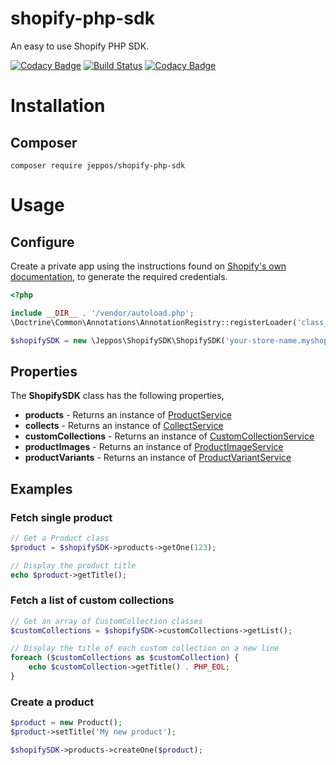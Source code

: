 shopify-php-sdk
==
An easy to use Shopify PHP SDK.

[![Codacy Badge](https://api.codacy.com/project/badge/Grade/413a799a1ec944ab84e1050216591b5b)](https://www.codacy.com/app/jeppos/shopify-php-sdk?utm_source=github.com&amp;utm_medium=referral&amp;utm_content=jeppos/shopify-php-sdk&amp;utm_campaign=Badge_Grade)
[![Build Status](https://travis-ci.org/jeppos/shopify-php-sdk.svg?branch=master)](https://travis-ci.org/jeppos/shopify-php-sdk)
[![Codacy Badge](https://api.codacy.com/project/badge/Coverage/413a799a1ec944ab84e1050216591b5b)](https://www.codacy.com/app/jeppos/shopify-php-sdk?utm_source=github.com&amp;utm_medium=referral&amp;utm_content=jeppos/shopify-php-sdk&amp;utm_campaign=Badge_Coverage)

# Installation
## Composer

```
composer require jeppos/shopify-php-sdk
```

# Usage

## Configure

Create a private app using the instructions found on [Shopify's own documentation](https://help.shopify.com/manual/apps/private-apps), to generate the required credentials.

```php
<?php

include __DIR__ . '/vendor/autoload.php';
\Doctrine\Common\Annotations\AnnotationRegistry::registerLoader('class_exists');

$shopifySDK = new \Jeppos\ShopifySDK\ShopifySDK('your-store-name.myshopify.com', 'api-key', 'api-secret');
```

## Properties

The **ShopifySDK** class has the following properties,

* **products** - Returns an instance of [ProductService](../blob/master/src/Jeppos/ShopifySDK/Service/ProductService)
* **collects** -  Returns an instance of [CollectService](../blob/master/src/Jeppos/ShopifySDK/Service/CollectService)
* **customCollections** - Returns an instance of [CustomCollectionService](../blob/master/src/Jeppos/ShopifySDK/Service/CustomCollectionService)
* **productImages** - Returns an instance of [ProductImageService](../blob/master/src/Jeppos/ShopifySDK/Service/ProductImageService)
* **productVariants** - Returns an instance of [ProductVariantService](../blob/master/src/Jeppos/ShopifySDK/Service/ProductVariantService)

## Examples

### Fetch single product

```php
// Get a Product class
$product = $shopifySDK->products->getOne(123);

// Display the product title
echo $product->getTitle();
```

### Fetch a list of custom collections

```php
// Get an array of CustomCollection classes
$customCollections = $shopifySDK->customCollections->getList(); 

// Display the title of each custom collection on a new line
foreach ($customCollections as $customCollection) {
    echo $customCollection->getTitle() . PHP_EOL;
}
```

### Create a product

```php
$product = new Product();
$product->setTitle('My new product');

$shopifySDK->products->createOne($product);
```
